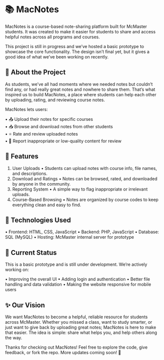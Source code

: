 # 📚 MacNotes 
MacNotes is a course-based note-sharing platform built for McMaster students. It was created to make it easier for students to share and access helpful notes across all programs and courses.

This project is still in progress and we’ve hosted a basic prototype to showcase the core functionality. The design isn’t final yet, but it gives a good idea of what we’ve been working on recently.

## 🔨 About the Project
As students, we’ve all had moments where we needed notes but couldn’t find any, or had really great notes and nowhere to share them. That’s what inspired us to build MacNotes, a place where students can help each other by uploading, rating, and reviewing course notes.

MacNotes lets users:

• 📤 Upload their notes for specific courses <br/>
• 📥 Browse and download notes from other students <br/>
• ⭐ Rate and review uploaded notes <br/>
• 🚩 Report inappropriate or low-quality content for review <br/>

## 🌟 Features

1) User Uploads
 • Students can upload notes with course info, file names, and descriptions.
2) Download and Ratings
 • Notes can be browsed, rated, and downloaded by anyone in the community.
3) Reporting System
 • A simple way to flag inappropriate or irrelevant uploads.
4) Course-Based Browsing
 • Notes are organized by course codes to keep everything clean and easy to find.

## 🧰 Technologies Used

• Frontend: HTML, CSS, JavaScript
• Backend: PHP, JavaScript
• Database: SQL (MySQL)
• Hosting: McMaster internal server for prototype 

## 🚧 Current Status

This is a basic prototype and is still under development. We’re actively working on:

• Improving the overall UI
• Adding login and authentication
• Better file handling and data validation
• Making the website responsive for mobile users 

## ✨ Our Vision

We want MacNotes to become a helpful, reliable resource for students across McMaster. Whether you missed a class, want to study smarter, or just want to give back by uploading great notes; MacNotes is here to make that easier. The idea is simple: share what helps you, and help others along the way.

Thanks for checking out MacNotes! Feel free to explore the code, give feedback, or fork the repo. More updates coming soon! 🚀
